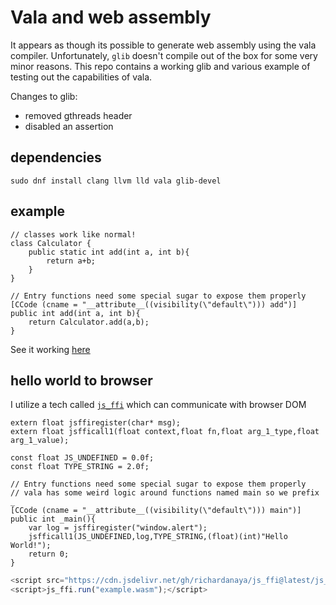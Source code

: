 # Vala and web assembly

It appears as though its possible to generate web assembly using the vala compiler. Unfortunately, `glib` doesn't compile out of the box for some very minor reasons. This repo contains a working glib and various example of testing out the capabilities of vala.

Changes to glib:
* removed gthreads header
* disabled an assertion

## dependencies
```
sudo dnf install clang llvm lld vala glib-devel
```

## example
```vala
// classes work like normal!
class Calculator {
	public static int add(int a, int b){
		return a+b;
	}
}

// Entry functions need some special sugar to expose them properly
[CCode (cname = "__attribute__((visibility(\"default\"))) add")]
public int add(int a, int b){
	return Calculator.add(a,b);
}

```

See it working [here](https://richardanaya.github.io/vala-web-assembly/examples/add/index.html)


## hello world to browser

I utilize a tech called [`js_ffi`](https://github.com/richardanaya/js_ffi) which can communicate with browser DOM

```vala
extern float jsffiregister(char* msg);
extern float jsfficall1(float context,float fn,float arg_1_type,float arg_1_value);

const float JS_UNDEFINED = 0.0f;
const float TYPE_STRING = 2.0f;

// Entry functions need some special sugar to expose them properly
// vala has some weird logic around functions named main so we prefix _
[CCode (cname = "__attribute__((visibility(\"default\"))) main")]
public int _main(){
	var log = jsffiregister("window.alert");
	jsfficall1(JS_UNDEFINED,log,TYPE_STRING,(float)(int)"Hello World!");
	return 0;
}
```

```javascript
<script src="https://cdn.jsdelivr.net/gh/richardanaya/js_ffi@latest/js_ffi.js"></script>
<script>js_ffi.run("example.wasm");</script>
```

